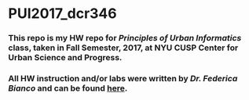 # PUI2017_dcr346
### This repo is my HW repo for _Principles of Urban Informatics_ class, taken in Fall Semester, 2017, at NYU CUSP Center for Urban Science and Progress.

### All HW instruction and/or labs were written by _Dr. Federica Bianco_ and can be found [here](https://github.com/fedhere/PUI2017_fb55).
